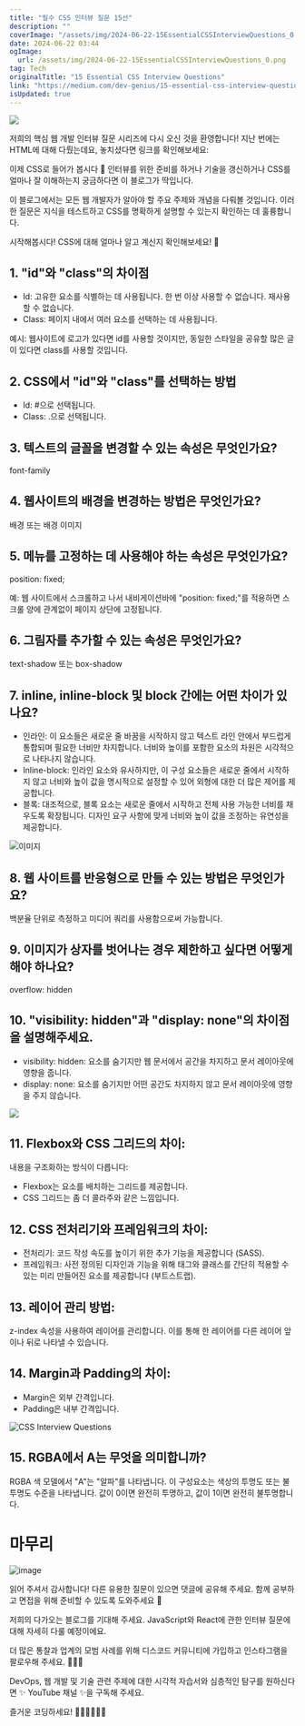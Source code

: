 ```yaml
---
title: "필수 CSS 인터뷰 질문 15선"
description: ""
coverImage: "/assets/img/2024-06-22-15EssentialCSSInterviewQuestions_0.png"
date: 2024-06-22 03:44
ogImage: 
  url: /assets/img/2024-06-22-15EssentialCSSInterviewQuestions_0.png
tag: Tech
originalTitle: "15 Essential CSS Interview Questions"
link: "https://medium.com/dev-genius/15-essential-css-interview-questions-52622b4f6ef8"
isUpdated: true
---
```





<img src="/assets/img/2024-06-22-15EssentialCSSInterviewQuestions_0.png" />

저희의 핵심 웹 개발 인터뷰 질문 시리즈에 다시 오신 것을 환영합니다! 지난 번에는 HTML에 대해 다뤘는데요, 놓치셨다면 링크를 확인해보세요:

이제 CSS로 들어가 봅시다 🎨 인터뷰를 위한 준비를 하거나 기술을 갱신하거나 CSS를 얼마나 잘 이해하는지 궁금하다면 이 블로그가 딱입니다.

이 블로그에서는 모든 웹 개발자가 알아야 할 주요 주제와 개념을 다뤄볼 것입니다. 이러한 질문은 지식을 테스트하고 CSS를 명확하게 설명할 수 있는지 확인하는 데 훌륭합니다.

<div class="content-ad"></div>

시작해봅시다! CSS에 대해 얼마나 알고 계신지 확인해보세요! 🚀

## 1. "id"와 "class"의 차이점

- Id: 고유한 요소를 식별하는 데 사용됩니다. 한 번 이상 사용할 수 없습니다. 재사용할 수 없습니다.
- Class: 페이지 내에서 여러 요소를 선택하는 데 사용됩니다.

예시: 웹사이트에 로고가 있다면 id를 사용할 것이지만, 동일한 스타일을 공유할 많은 글이 있다면 class를 사용할 것입니다.

<div class="content-ad"></div>

## 2. CSS에서 "id"와 "class"를 선택하는 방법

- Id: #으로 선택됩니다.
- Class: .으로 선택됩니다.

## 3. 텍스트의 글꼴을 변경할 수 있는 속성은 무엇인가요?

font-family

<div class="content-ad"></div>

## 4. 웹사이트의 배경을 변경하는 방법은 무엇인가요?

배경 또는 배경 이미지

## 5. 메뉴를 고정하는 데 사용해야 하는 속성은 무엇인가요?

position: fixed;

<div class="content-ad"></div>

예: 웹 사이트에서 스크롤하고 나서 내비게이션바에 "position: fixed;"를 적용하면 스크롤 양에 관계없이 페이지 상단에 고정됩니다.

## 6. 그림자를 추가할 수 있는 속성은 무엇인가요?

text-shadow 또는 box-shadow

## 7. inline, inline-block 및 block 간에는 어떤 차이가 있나요?

<div class="content-ad"></div>

- 인라인: 이 요소들은 새로운 줄 바꿈을 시작하지 않고 텍스트 라인 안에서 부드럽게 통합되며 필요한 너비만 차지합니다. 너비와 높이를 포함한 요소의 차원은 시각적으로 나타나지 않습니다.
- Inline-block: 인라인 요소와 유사하지만, 이 구성 요소들은 새로운 줄에서 시작하지 않고 너비와 높이 값을 명시적으로 설정할 수 있어 외형에 대한 더 많은 제어를 제공합니다.
- 블록: 대조적으로, 블록 요소는 새로운 줄에서 시작하고 전체 사용 가능한 너비를 채우도록 확장됩니다. 디자인 요구 사항에 맞게 너비와 높이 값을 조정하는 유연성을 제공합니다.

![이미지](/assets/img/2024-06-22-15EssentialCSSInterviewQuestions_1.png)

## 8. 웹 사이트를 반응형으로 만들 수 있는 방법은 무엇인가요?

백분율 단위로 측정하고 미디어 쿼리를 사용함으로써 가능합니다.

<div class="content-ad"></div>

## 9. 이미지가 상자를 벗어나는 경우 제한하고 싶다면 어떻게 해야 하나요?

overflow: hidden

## 10. "visibility: hidden"과 "display: none"의 차이점을 설명해주세요.

- visibility: hidden: 요소를 숨기지만 웹 문서에서 공간을 차지하고 문서 레이아웃에 영향을 줍니다.
- display: none: 요소를 숨기지만 어떤 공간도 차지하지 않고 문서 레이아웃에 영향을 주지 않습니다.

<div class="content-ad"></div>

<img src="/assets/img/2024-06-22-15EssentialCSSInterviewQuestions_2.png" />

## 11. Flexbox와 CSS 그리드의 차이:

내용을 구조화하는 방식이 다릅니다:

- Flexbox는 요소를 배치하는 그리드를 제공합니다.
- CSS 그리드는 좀 더 콜라주와 같은 느낌입니다.

<div class="content-ad"></div>

## 12. CSS 전처리기와 프레임워크의 차이:

- 전처리기: 코드 작성 속도를 높이기 위한 추가 기능을 제공합니다 (SASS).
- 프레임워크: 사전 정의된 디자인과 기능을 위해 태그와 클래스를 간단히 적용할 수 있는 미리 만들어진 요소를 제공합니다 (부트스트랩).

## 13. 레이어 관리 방법:

z-index 속성을 사용하여 레이어를 관리합니다. 이를 통해 한 레이어를 다른 레이어 앞이나 뒤로 나타낼 수 있습니다.

<div class="content-ad"></div>

## 14. Margin과 Padding의 차이:

- Margin은 외부 간격입니다.
- Padding은 내부 간격입니다.

![CSS Interview Questions](/assets/img/2024-06-22-15EssentialCSSInterviewQuestions_3.png)

## 15. RGBA에서 A는 무엇을 의미합니까?

<div class="content-ad"></div>

RGBA 색 모델에서 "A"는 "알파"를 나타냅니다. 이 구성요소는 색상의 투명도 또는 불투명도 수준을 나타냅니다. 값이 0이면 완전히 투명하고, 값이 1이면 완전히 불투명합니다.

# 마무리

![image](/assets/img/2024-06-22-15EssentialCSSInterviewQuestions_4.png)

읽어 주셔서 감사합니다! 다른 유용한 질문이 있으면 댓글에 공유해 주세요. 함께 공부하고 면접을 위해 준비할 수 있도록 도와주세요 🤗

<div class="content-ad"></div>

저희의 다가오는 블로그를 기대해 주세요. JavaScript와 React에 관한 인터뷰 질문에 대해 자세히 다룰 예정이에요.

더 많은 통찰과 업계의 모범 사례를 위해 디스코드 커뮤니티에 가입하고 인스타그램을 팔로우해 주세요. 💬👥📢

DevOps, 웹 개발 및 기술 관련 주제에 대한 시각적 자습서와 심층적인 탐구를 원하신다면 ✨ YouTube 채널 ✨을 구독해 주세요.

즐거운 코딩하세요!  👩🏻‍💻👩🏼‍💻